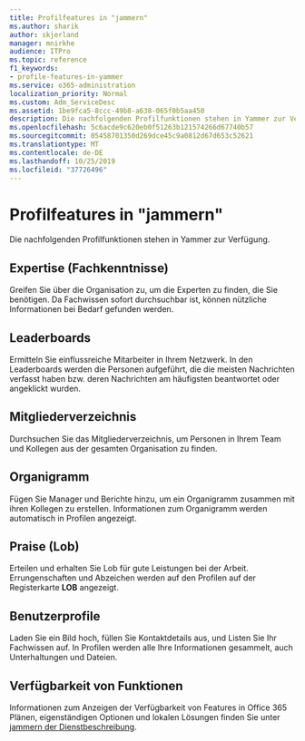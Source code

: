 ```yaml
---
title: Profilfeatures in "jammern"
ms.author: sharik
author: skjerland
manager: mnirkhe
audience: ITPro
ms.topic: reference
f1_keywords:
- profile-features-in-yammer
ms.service: o365-administration
localization_priority: Normal
ms.custom: Adm_ServiceDesc
ms.assetid: 1be9fca5-8ccc-49b8-a638-065f0b5aa450
description: Die nachfolgenden Profilfunktionen stehen in Yammer zur Verfügung.
ms.openlocfilehash: 5c6acde9c620eb0f51263b121574266d67740b57
ms.sourcegitcommit: 05458701350d269dce45c9a0812d67d653c52621
ms.translationtype: MT
ms.contentlocale: de-DE
ms.lasthandoff: 10/25/2019
ms.locfileid: "37726496"
---
```

# <a name="profile-features-in-yammer"></a>Profilfeatures in "jammern"

Die nachfolgenden Profilfunktionen stehen in Yammer zur Verfügung.
 
## <a name="expertise"></a>Expertise (Fachkenntnisse)

Greifen Sie über die Organisation zu, um die Experten zu finden, die Sie benötigen. Da Fachwissen sofort durchsuchbar ist, können nützliche Informationen bei Bedarf gefunden werden.

## <a name="leaderboards"></a>Leaderboards

Ermitteln Sie einflussreiche Mitarbeiter in Ihrem Netzwerk. In den Leaderboards werden die Personen aufgeführt, die die meisten Nachrichten verfasst haben bzw. deren Nachrichten am häufigsten beantwortet oder angeklickt wurden.

## <a name="member-directory"></a>Mitgliederverzeichnis

Durchsuchen Sie das Mitgliederverzeichnis, um Personen in Ihrem Team und Kollegen aus der gesamten Organisation zu finden.
  
## <a name="org-chart"></a>Organigramm

Fügen Sie Manager und Berichte hinzu, um ein Organigramm zusammen mit ihren Kollegen zu erstellen. Informationen zum Organigramm werden automatisch in Profilen angezeigt.
  
## <a name="praise"></a>Praise (Lob)

Erteilen und erhalten Sie Lob für gute Leistungen bei der Arbeit. Errungenschaften und Abzeichen werden auf den Profilen auf der Registerkarte **LOB** angezeigt.
 
## <a name="user-profiles"></a>Benutzerprofile

Laden Sie ein Bild hoch, füllen Sie Kontaktdetails aus, und Listen Sie Ihr Fachwissen auf. In Profilen werden alle Ihre Informationen gesammelt, auch Unterhaltungen und Dateien.
  
## <a name="feature-availability"></a>Verfügbarkeit von Funktionen

Informationen zum Anzeigen der Verfügbarkeit von Features in Office 365 Plänen, eigenständigen Optionen und lokalen Lösungen finden Sie unter [jammern der Dienstbeschreibung](yammer-service-description.md).
  

